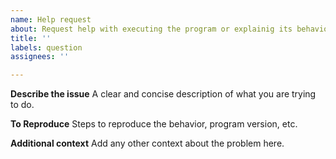 ```yaml
---
name: Help request
about: Request help with executing the program or explainig its behavior
title: ''
labels: question
assignees: ''

---
```


**Describe the issue**
A clear and concise description of what you are trying to do.

**To Reproduce**
Steps to reproduce the behavior, program version, etc.

**Additional context**
Add any other context about the problem here.
